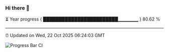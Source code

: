### Hi there 👋

⏳ Year progress { ████████████████████████▁▁▁▁▁▁ } 80.62 %

---

⏰ Updated on Wed, 22 Oct 2025 06:24:03 GMT

![Progress Bar CI](https://github.com/liununu/liununu/workflows/Progress%20Bar%20CI/badge.svg)
